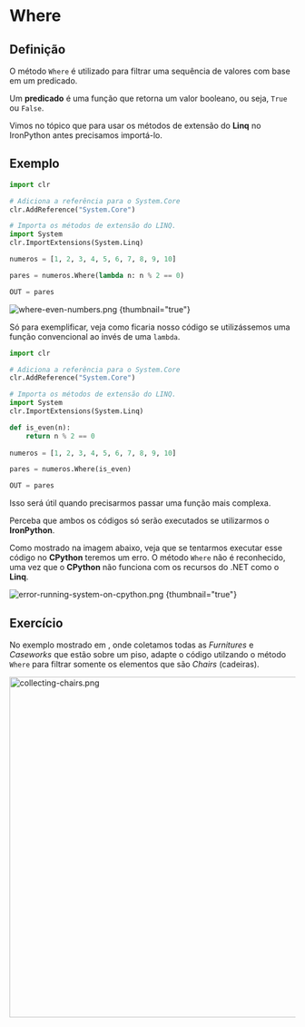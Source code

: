 # Where

## Definição
O método `Where` é utilizado para filtrar uma sequência de valores com base em um predicado.

<note>Um <b>predicado</b> é uma função que retorna um valor booleano, ou seja, <code>True</code> ou <code>False</code>.</note>

Vimos no tópico [](Template-Python-onBIM.md#importa-os-m-todos-de-extens-o-do-linq)
que para usar os métodos de extensão do **Linq** no IronPython antes precisamos importá-lo.

## Exemplo
```python
import clr

# Adiciona a referência para o System.Core
clr.AddReference("System.Core")

# Importa os métodos de extensão do LINQ.
import System
clr.ImportExtensions(System.Linq)

numeros = [1, 2, 3, 4, 5, 6, 7, 8, 9, 10]

pares = numeros.Where(lambda n: n % 2 == 0)

OUT = pares
```

![where-even-numbers.png](where-even-numbers.png) {thumbnail="true"}

Só para exemplificar, veja como ficaria nosso código se utilizássemos uma função convencional ao invés de uma `lambda`.

```python
import clr

# Adiciona a referência para o System.Core
clr.AddReference("System.Core")

# Importa os métodos de extensão do LINQ.
import System
clr.ImportExtensions(System.Linq)

def is_even(n):
	return n % 2 == 0
	
numeros = [1, 2, 3, 4, 5, 6, 7, 8, 9, 10]

pares = numeros.Where(is_even)

OUT = pares
```

<tip>Isso será útil quando precisarmos passar uma função mais complexa.</tip>

<warning>Perceba que ambos os códigos só serão executados se utilizarmos o <b>IronPython</b>.</warning>

Como mostrado na imagem abaixo, veja que se tentarmos executar esse código no **CPython** teremos um erro.
O método `Where` não é reconhecido, uma vez que o **CPython** não funciona com os recursos do .NET como o **Linq**.

![error-running-system-on-cpython.png](error-running-system-on-cpython.png) {thumbnail="true"}

## Exercício

No exemplo mostrado em [](Coleta-de-Elementos.md#usando-um-elementlogicalfilter), onde coletamos todas as _Furnitures_ 
e _Caseworks_ que estão sobre um piso, adapte o código utilzando o método `Where` para 
filtrar somente os elementos que são _Chairs_ (cadeiras).

<chapter title="Solução" collapsible="true" default-state="collapsed">
	<code-block src="../resources/python/collecting-chairs.py" lang="Python" collapsible="true" collapsed-title="Código final" default-state="collapsed"/>
	<img src="collecting-chairs.png" alt="collecting-chairs.png" thumbnail="true" width="600" style="block"/>
</chapter>



